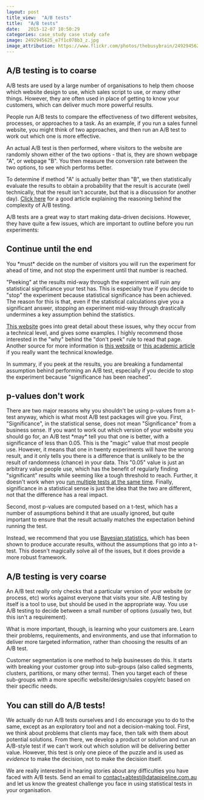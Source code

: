```yaml
---
layout: post
title_view:  "A/B tests"
title:  "A/B tests"
date:   2015-12-07 10:50:29
categories: case_study case study cafe
image: 2492945625_e7f1c078b3_z.jpg 
image_attribution: https://www.flickr.com/photos/thebusybrain/2492945625/in/photolist-4NhZT8-4gQ3Cn-4xB223-Nvkjq-5QHWEH-nKW2Hr-b84r5V-niQyad-qzhu2h-4hhnpZ-niiNNv-bizhCg-qquJaQ-pDmyNg-7G4usj-r7Hydm-qpJQvm-zxrRH-oK1Bi3-v1Kt4f-sGTZTs-7dmykP-b34KuK-r5hXXr-rtb7c9-r8sTbA-nYVfuw-sDaxZA-rq1TBH-qzBrr1-jTuDv-78FsNK-hNwY-qCWD5q-oRZQo8-xBuYoZ-pMftir-dWNcuu-raSYwc-m4yBd-9SaNeU-6QtQUW-a1YTD4-iqzDh-5uFa25-odkXgH-ehLPAy-dLoBHX-q6VVUL-rkd2Ri
---
```


<h2> A/B testing is to coarse </h2>

A/B tests  are used by a large number of organisations to help them choose which website design to use, which sales script to use, or many other things. However, they are often used in place of getting to know your customers, which can deliver much more powerful results.

People run A/B tests to compare the effectiveness of two different websites, processes, or approaches to a task. As an example, if you run a sales funnel website, you might think of two approaches, and then run an A/B test to work out which one is more effective. 

An actual A/B test is then performed, where visitors to the website are  randomly shown either of the two options - that is, they are shown webpage "A", or webpage "B". You then measure the conversion rate between the two options, to see which performs better.

To determine if method "A" is actually better than "B", we then statistically evaluate the results to obtain a probability that the result is accurate (well technically, that the result isn't accurate, but that is a discussion for another day). <a href="http://www.alfredo.motta.name/ab-testing-from-scratch/">Click here</a> for a good article explaining the reasoning behind the complexity of A/B testing.

A/B tests are a great way to start making data-driven decisions. However, they have quite a few issues, which are important to outline before you run experiments:

<h2>Continue until the end</h2>
You *must* decide on the number of visitors you will run the experiment for ahead of time, and not stop the experiment until that number is reached.

"Peeking" at the results mid-way through the experiment will ruin any statistical significance your test has. This is especially true if you decide to "stop" the experiment because statistical significance has been achieved. The reason for this is that, even if the statistical calculations give you a significant answer, stopping an experiment mid-way through drastically undermines a key assumption behind the statistics.

<a href="http://www.evanmiller.org/how-not-to-run-an-ab-test.html">This website</a> goes into great detail about these issues, why they occur from a technical level, and gives some examples. I highly recommend those interested in the "why" behind the "don't peek" rule to read that page. Another source for more information is <a href="http://data.heapanalytics.com/dont-stop-your-ab-tests-part-way-through/">this website</a> or <a href="http://www.ncbi.nlm.nih.gov/pmc/articles/PMC2014484/">this academic article</a> if you really want the technical knowledge.

In summary, if you peek at the results, you are breaking a fundamental assumption behind performing an A/B test, especially if you decide to stop the experiment because "significance has been reached".

<h2>p-values don't work</h2>
There are two major reasons why you shouldn't be using p-values from a t-test anyway, which is what most A/B test packages will give you.
First, "Significance", in the statistical sense, does not mean "Significance" from a business sense. If you want to work out which version of your website you should go for, an A/B test *may* tell you that one is better, with a significance of less than 0.05. This is the "magic" value that most people use. However, it means that one in twenty experiments will have the wrong result, and it only tells you there is a difference that is unlikely to be the result of randomness (chance) in your data. This "0.05" value is just an arbitrary value people use, which has the benefit of regularly finding "significant" results while seeming like a tough threshold to reach. Further, it doesn't work when you <a href="http://www.xkcd.com/882/">run multiple tests at the same time</a>. Finally, significance in a statistical sense is just the idea that the two are different, not that the difference has a real impact.

Second, most p-values are computed based on a t-test, which has a number of assumptions behind it that are usually ignored, but quite important to ensure that the result actually matches the expectation behind running the test.

Instead, we recommend that you use <a href="http://www.sumsar.net/best_online/">Bayesian statistics</a>, which has been shown to produce accurate results, without the assumptions that go into a t-test. This doesn't magically solve all of the issues, but it does provide a more robust framework.

<h2>A/B testing is very coarse</h2>
An A/B test really only checks that a particular version of your website (or process, etc) works against everyone that visits your site. A/B testing by itself is a tool to use, but should be used in the appropriate way. You use A/B testing to decide between a small number of options (usually two, but this isn't a requirement).

What is more important, though, is learning who your customers are. Learn their problems, requirements, and environments, and use that information to deliver more targeted information, rather than choosing the results of an A/B test.

Customer segmentation is one method to help businesses do this. It starts with breaking your customer group into sub-groups (also called segments, clusters, partitions, or many other terms). Then you target each of these sub-groups with a more specific website/design/sales copy/etc based on their specific needs.

<h2>You can still do A/B tests!</h2>

We actually do run A/B tests ourselves and I do encourage you to do to the same, except as an exploratory tool and not a decision-making tool. First, we think about problems that clients may face, then talk with them about potential solutions. From there, we develop a product or solution and run an A/B-style test if we can't work out which solution will be delivering better value. However, this test is only one piece of the puzzle and is used as *evidence* to make the decision, not to make the decision itself.

We are really interested in hearing stories about any difficulties you have faced with A/B tests. Send an email to <a href="mailto:contact+abtest@datapipeline.com.au">contact+abtest@datapipeline.com.au</a> 
and let us know the greatest challenge you face in using statistical tests in your organisation.
